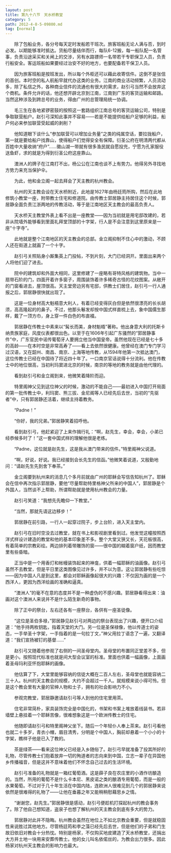 ```yaml
---
layout: post
title: 第九十八节　天水桥教堂
category: 5
path: 2012-4-8-5-09800.md
tag: [normal]
---
```


　　除了包船业务，各分号每天定时发船若干班次。旅客班船无论人满与否，到时必发。以期能够准时抵达。货船尽量结伴而行，每队6-12搬，每一船队配一名管事，负责沿途采买和关闸上的交涉，另有水路镖师一名带若干专职保卫人员，负责行船安全。客运班船如果要经过治安不好的地方，也要配备若干保卫人员。

　　因为旅客班船是按班发出，所以每个外柜还可以藉此收寄信件。这倒不是张信的首创。本时空的私人航船早就代办这类的业务。江南的商业活动频繁，人员流动多，除了私信之外，各种商业信件的流通也有很大的需求，赵引弓当然不会放弃这个商机。条件允许的话，他还想开辟北京到江南，江南到广东的客货运输和邮路。当然这种涉及到跨总号的业务，得由广州的总管理局统一协调。

　　毛三生在各地紧锣密鼓的按照这一套路组织江南总号的客货运输公司，特别是争取联营船户。赵引弓深知此事并不容易――若是不能提供给船户足够的利益，船户何必来参加联营受起威的剥削？

　　他知道眼下谈什么“参加联营可以增加业务量”之类的纯属空话，要拉拢船户，第一就是要给船户找靠山，使得船户们觉得安全有保障。衍圣公府在明清两代都从百姓中大量收纳“府户”……徽山湖一带就有很多渔民就自愿投充，宁愿为孔家服役送鱼虾，求的就是为得到衍圣公府这座靠山。

　　澳洲人的牌子在江南打不出，杨公公在江南也谈不上有势力。他得另外寻找地方势力来充当保护伞。

　　为此，他和金立阁一起去拜会了天主教的杭州教会。

　　杭州的天主教会设在天水桥附近，此地是1627年由杨廷筠所购，然后在此地修筑小教堂一座，附带教士住宅和修道院。由传教士郭居静主持居住这个时候，郭居静全面负责江浙两地的传教活动，等于是江南地区天主教会的最高负责人。

　　天水桥天主教堂外表上看不出是一座教堂――因为当初就是用宅邸改建的，若非从院墙外能够看到里面礼拜堂顶部的十字架，行人是不会注意到这里原来是一座“十字寺”。

　　此地就是整个江南地区的天主教会的总部。金立阁抑制不住心中的激动，不顾人还在街道上就画了一个十字。

　　赵引弓关照贴身小厮集英上门投帖，不到片刻，大门已经洞开。里面出来两个人将他们迎了进去。

　　院中的建筑却和外面大相同，这里修建了一座略有哥特风格的建筑物。当中一扇带石阶的门，四面开着许多窗子，周围装饰着许多稀奇古怪的花纹图案。从敞开的门窗看进去，屋顶很高。天主堂旁边另有宅邸，供教士们居住，赵引弓一行人通报之后，郭居静很快就出现了。

　　这是一位身材高大魁梧意大利人，有着已经变得灰白但是依然很漂亮的长长胡须，高高隆起的的鼻子。不过，他那头鬈发却按中国式样直梳上去，象中国儒生那样，戴了一顶方巾，身上穿一件白色的布直裰。

　　郭居静在传教士中素来以“髯长而美，身材魁梧”著称。他出身意大利的托斯卡纳贵族家庭，风度仪表都很出色。以至于在1606年引起广东骚然的“郭居静事件”中，广东官民中谣传葡萄牙人要拥立他当中国皇帝。虽然他现在已经是七十多的高龄――在本时空是非常高寿了――看上去依然很健康。他曾经在澳门专门学习过汉语，又在韶州、南昌、南京、上海等地传教，从1594年他第一次抵达澳门，这位传教士已经在中国待了将近四十年了。一口南京官话说得十分流利。他在传教士中的地位很高，当初利玛窦进北京的时候，南京的等地的教务就是由他代理的。

　　看到赵引弓和金立阁到来，他微笑着降阶而迎。

　　特里阁神父见到这位神父的时候，激动的不能自己――最初进入中国打开局面的第一批传教士中，利玛窦、熊三拔、金尼阁等人已经先后去世，当初的“先驱者”中，只有郭居静还活着，继续主持着教务。

　　“Padne！”

　　“你好，我的兄弟。”郭居静笑着招呼他。

　　看到赵引弓，他赶紧迎了上来作揖行礼：“啊，赵先生，幸会，幸会，小弟已经恭候多时了！”这一套中国式样的理解他很是老练。

　　“Padne，这位就是赵先生，这是我从澳门带来的信件。”特里阁神父说道。

　　“啊，好说，好说。我已经接到会长先生的信函。”他微笑着说道，又殷勤地问：“请赵先生先到舍下奉茶。”

　　金立阁要到杭州来的消息几个多月前就由广州的耶稣会写信告知杭州了。耶稣会在信中再次指示郭居静，要他“尽量帮助特里格神父所来的中国人”，郭居静是个外国人，当然谈不上帮助，所谓帮助就是使用杭州教会的力量。

　　赵引弓笑道：“我想先先瞻仰一下教堂。”

　　“当然，那就先请这边移步！”

　　郭居静在前引路，一行人一起穿过院子，步上台阶，进入天主堂内。

　　赵引弓在旧时空没去过教堂，就在书上和影视剧里看到过。他发觉这幢按照西洋式样设计建造的教堂和他的基本印象差不多。整个大堂又狭又长，天花板很高，有着简单的宗教彩绘。两边排列着带雕饰的窗――很中国的糊着窗户纸，因而教堂里有些昏暗。

　　正当中是一个用香灯和帐幔装饰起来的神龛，供着一幅耶稣的油画像。赵引弓虽然不去教堂，但是平日里这类图像见过许多，并不以为意。这让郭居静有些吃惊――因为中国人凡是到这里，都会对耶稣画像起很大的兴趣：不仅因为画的是一个西洋人，更因为西洋绘画的准确和逼真。

　　“澳洲人”的毫不在意的态度并不是一种虚伪的不感兴趣。郭居静看得出来：油画对这个澳洲人来说并不是什么陌生新奇的事物。

　　除了正中的祭台，左右还各有一座祭台，各供有一座圣徒像。

　　“这位是圣伯多禄，”郭居静见赵引弓对两边的祭台表现出了兴趣，便开口介绍道：“他手持两枚钥匙，指着天堂的大门。另一位是圣保禄像，他以传道士的姿态，一手举圣十字架，一手指着的是一句拉丁文，”神父用拉丁语念了一遍，又翻译道：“我们宣扬被钉的基督……”

　　赵引弓又随着他参观了右侧的一间圣母堂内。圣母堂的布置同正堂差不多，但是更小。按照现代标准也就是间大型会议室的标准。里面也供着一幅画像，上面画着圣母玛利亚怀抱耶稣的画像。

　　他估算了下，大堂里能够容纳的信徒大概在二百人左右，圣母堂也就能容纳二三十人。杭州的天主教会的规模，大约不会超过一千人。就规模来说小得可怜。但是这个教会里有大量的官绅人物和士子，拥有的社会影响力不小。

　　参观完教堂，郭居静邀请赵引弓等人到他的住宅里用茶。

　　住宅非常简朴，家具装饰完全是中国化的，书架和书案上堆放着线装书。若非墙壁上悬挂着一个耶稣苦像，很难想象这是一个欧洲传教士的住宅。

　　他随即请赵引弓和特里阁神父坐下。随后一个年轻仆人奉上茶来。赵引弓看他也就二十多岁，青衣小帽，眉目清秀，分明是个中国人，胸前却悬着一个小小的十字架，瞧样子他是已入了教的。

　　茶是绿茶――看来这位神父已经是入乡随俗了。赵引弓早就准备了投其所好的礼物，尽管传教士们抱着放弃一切的殉道者的志向来到中国，立志一辈子在异国他乡传播福音，但是这并不意味着他们不怀念自己过去的生活环境。

　　赵引弓准备的礼物就是一箱红葡萄酒。这是薛子良在农庄里的小酒作坊酿造的。当然，所用的葡萄不是什么卡本尼、黑皮诺之类的酿酒专用葡萄，而是一般的水果葡萄。不过对于几十年生活在中国内陆，连欧洲人很难见到几个的郭居静来说依然是很难得的礼物了――让他在垂暮之年又能稍稍慰藉思乡之情。

　　“谢谢您，赵先生。”郭居静很是感动，赵引弓便趁机打探起杭州的教会事务了。除了他自己想知道，盗泉子也想了解杭州的天主教会到底有多大的势力。

　　郭居静对此并不隐晦。杭州教会虽然在地位上不如北京教会重要，但是就稳固性来说胜过其他地方。尽管杨廷筠和李之藻已经先后去世，但是他们的子弟和门生故旧依旧对教会十分热忱。特别是杨家，不仅购买地皮建造了天水桥教堂，还捐出大方井土地一块用来安葬传教士。他的女儿叫名依偌丝的，为教会出力很多。因此杨家对杭州天主教会的影响力也最大。